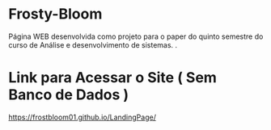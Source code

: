# Frosty-Bloom

Página WEB desenvolvida como projeto para o paper do quinto semestre do curso de Análise e desenvolvimento de sistemas.
.


# Link para Acessar o Site ( Sem Banco de Dados ) 

https://frostbloom01.github.io/LandingPage/
